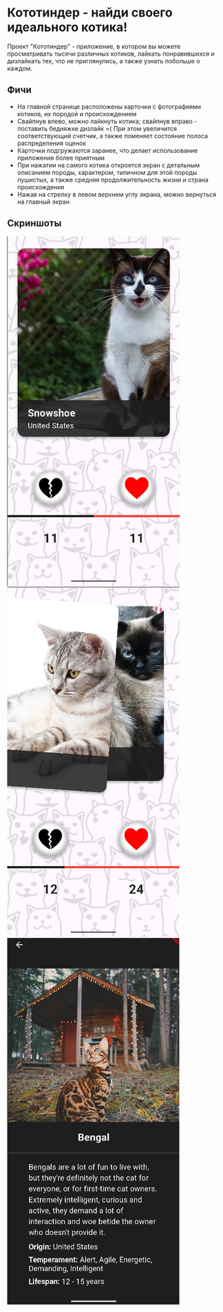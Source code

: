 # Кототиндер - найди своего идеального котика!

Проект "Кототиндер" - приложение, в котором вы можете просматривать 
тысячи различных котиков, лайкать понравившихся и дизлайкать тех, 
что не приглянулись, а также узнать побольше о каждом.

## Фичи

- На главной странице расположены карточки с фотографиями котиков, их породой
и происхождением
- Свайпнув влево, можно лайкнуть котика; свайпнув вправо - поставить бедняжке
дизлайк =( При этом увеличится соответствующий счетчик, а также поменяет
состояние полоса распределения оценок
- Карточки подгружаются заранее, что делает использование приложения
более приятным
- При нажатии на самого котика откроется экран с детальным описанием породы,
характером, типичном для этой породы пушистых, а также средняя продолжительность
жизни и страна происхождения
- Нажав на стрелку в левом верхнем углу экрана, можно вернуться на 
главный экран

## Скриншоты

![plot](./screenshots/img1.png)
![plot](./screenshots/img2.png)
![plot](./screenshots/img3.png) 
